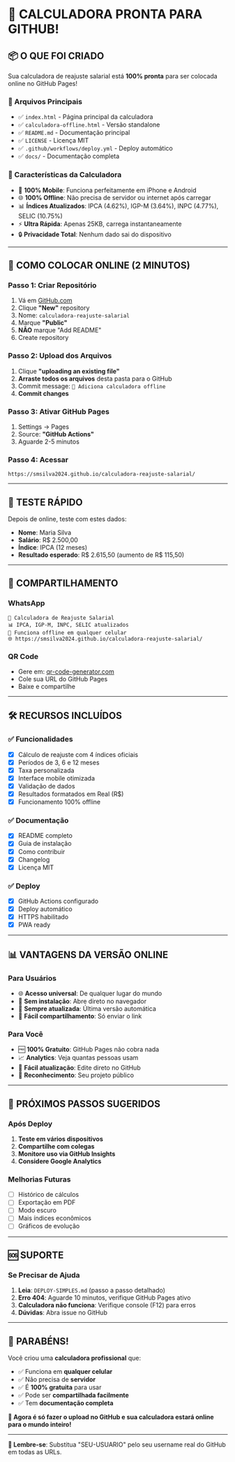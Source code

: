 # 🎉 CALCULADORA PRONTA PARA GITHUB!

## 📦 O QUE FOI CRIADO

Sua calculadora de reajuste salarial está **100% pronta** para ser colocada online no GitHub Pages!

### 📁 Arquivos Principais
- ✅ `index.html` - Página principal da calculadora
- ✅ `calculadora-offline.html` - Versão standalone
- ✅ `README.md` - Documentação principal
- ✅ `LICENSE` - Licença MIT
- ✅ `.github/workflows/deploy.yml` - Deploy automático
- ✅ `docs/` - Documentação completa

### 🚀 Características da Calculadora
- 📱 **100% Mobile**: Funciona perfeitamente em iPhone e Android
- 🌐 **100% Offline**: Não precisa de servidor ou internet após carregar
- 📊 **Índices Atualizados**: IPCA (4.62%), IGP-M (3.64%), INPC (4.77%), SELIC (10.75%)
- ⚡ **Ultra Rápida**: Apenas 25KB, carrega instantaneamente
- 🔒 **Privacidade Total**: Nenhum dado sai do dispositivo

---

## 🚀 COMO COLOCAR ONLINE (2 MINUTOS)

### Passo 1: Criar Repositório
1. Vá em [GitHub.com](https://github.com)
2. Clique **"New"** repository
3. Nome: `calculadora-reajuste-salarial`
4. Marque **"Public"**
5. **NÃO** marque "Add README"
6. Create repository

### Passo 2: Upload dos Arquivos
1. Clique **"uploading an existing file"**
2. **Arraste todos os arquivos** desta pasta para o GitHub
3. Commit message: `🚀 Adiciona calculadora offline`
4. **Commit changes**

### Passo 3: Ativar GitHub Pages
1. Settings → Pages
2. Source: **"GitHub Actions"**
3. Aguarde 2-5 minutos

### Passo 4: Acessar
```
https://smsilva2024.github.io/calculadora-reajuste-salarial/
```

---

## 📱 TESTE RÁPIDO

Depois de online, teste com estes dados:
- **Nome**: Maria Silva
- **Salário**: R$ 2.500,00
- **Índice**: IPCA (12 meses)
- **Resultado esperado**: R$ 2.615,50 (aumento de R$ 115,50)

---

## 🔗 COMPARTILHAMENTO

### WhatsApp
```
🧮 Calculadora de Reajuste Salarial
📊 IPCA, IGP-M, INPC, SELIC atualizados
📱 Funciona offline em qualquer celular
🌐 https://smsilva2024.github.io/calculadora-reajuste-salarial/
```

### QR Code
- Gere em: [qr-code-generator.com](https://qr-code-generator.com)
- Cole sua URL do GitHub Pages
- Baixe e compartilhe

---

## 🛠️ RECURSOS INCLUÍDOS

### ✅ Funcionalidades
- [x] Cálculo de reajuste com 4 índices oficiais
- [x] Períodos de 3, 6 e 12 meses
- [x] Taxa personalizada
- [x] Interface mobile otimizada
- [x] Validação de dados
- [x] Resultados formatados em Real (R$)
- [x] Funcionamento 100% offline

### ✅ Documentação
- [x] README completo
- [x] Guia de instalação
- [x] Como contribuir
- [x] Changelog
- [x] Licença MIT

### ✅ Deploy
- [x] GitHub Actions configurado
- [x] Deploy automático
- [x] HTTPS habilitado
- [x] PWA ready

---

## 📊 VANTAGENS DA VERSÃO ONLINE

### Para Usuários
- 🌐 **Acesso universal**: De qualquer lugar do mundo
- 📱 **Sem instalação**: Abre direto no navegador
- 🔄 **Sempre atualizada**: Última versão automática
- 🔗 **Fácil compartilhamento**: Só enviar o link

### Para Você
- 🆓 **100% Gratuito**: GitHub Pages não cobra nada
- 📈 **Analytics**: Veja quantas pessoas usam
- 🔄 **Fácil atualização**: Edite direto no GitHub
- 🌟 **Reconhecimento**: Seu projeto público

---

## 🎯 PRÓXIMOS PASSOS SUGERIDOS

### Após Deploy
1. **Teste em vários dispositivos**
2. **Compartilhe com colegas**
3. **Monitore uso via GitHub Insights**
4. **Considere Google Analytics**

### Melhorias Futuras
- [ ] Histórico de cálculos
- [ ] Exportação em PDF
- [ ] Modo escuro
- [ ] Mais índices econômicos
- [ ] Gráficos de evolução

---

## 🆘 SUPORTE

### Se Precisar de Ajuda
1. **Leia**: `DEPLOY-SIMPLES.md` (passo a passo detalhado)
2. **Erro 404**: Aguarde 10 minutos, verifique GitHub Pages ativo
3. **Calculadora não funciona**: Verifique console (F12) para erros
4. **Dúvidas**: Abra issue no GitHub

---

## 🎉 PARABÉNS!

Você criou uma **calculadora profissional** que:
- ✅ Funciona em **qualquer celular**
- ✅ Não precisa de **servidor**
- ✅ É **100% gratuita** para usar
- ✅ Pode ser **compartilhada facilmente**
- ✅ Tem **documentação completa**

**🚀 Agora é só fazer o upload no GitHub e sua calculadora estará online para o mundo inteiro!**

---

**📝 Lembre-se**: Substitua "SEU-USUARIO" pelo seu username real do GitHub em todas as URLs.
